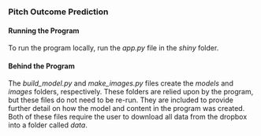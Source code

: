 ### Pitch Outcome Prediction

#### Running the Program
To run the program locally, run the _app.py_ file in the _shiny_ folder.

#### Behind the Program
The _build_model.py_ and _make_images.py_ files create the _models_ and _images_ folders, respectively. These folders are relied upon by the program, but these files do not need to be re-run. They are included to provide further detail on how the model and content in the program was created.
Both of these files require the user to download all data from the dropbox into a folder called _data_.
